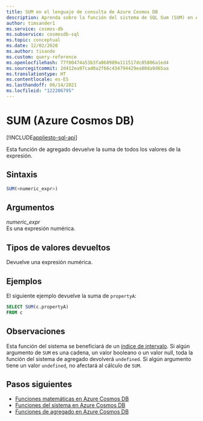```yaml
---
title: SUM en el lenguaje de consulta de Azure Cosmos DB
description: Aprenda sobre la función del sistema de SQL Sum (SUM) en Azure Cosmos DB.
author: timsander1
ms.service: cosmos-db
ms.subservice: cosmosdb-sql
ms.topic: conceptual
ms.date: 12/02/2020
ms.author: tisande
ms.custom: query-reference
ms.openlocfilehash: 77f00474a53b3fa068989a111517dc05806a1ed4
ms.sourcegitcommit: 2d412ea97cad0a2f66c434794429ea80da9d65aa
ms.translationtype: HT
ms.contentlocale: es-ES
ms.lasthandoff: 08/14/2021
ms.locfileid: "122206795"
---
```

# <a name="sum-azure-cosmos-db"></a>SUM (Azure Cosmos DB)
[!INCLUDE[appliesto-sql-api](../includes/appliesto-sql-api.md)]

Esta función de agregado devuelve la suma de todos los valores de la expresión.
  
## <a name="syntax"></a>Sintaxis
  
```sql
SUM(<numeric_expr>)  
```  
  
## <a name="arguments"></a>Argumentos
  
*numeric_expr*  
   Es una expresión numérica.  
  
## <a name="return-types"></a>Tipos de valores devueltos
  
Devuelve una expresión numérica.  
  
## <a name="examples"></a>Ejemplos
  
El siguiente ejemplo devuelve la suma de `propertyA`:
  
```sql
SELECT SUM(c.propertyA)
FROM c
```  

## <a name="remarks"></a>Observaciones

Esta función del sistema se beneficiará de un [índice de intervalo](../index-policy.md#includeexclude-strategy). Si algún argumento de `SUM` es una cadena, un valor booleano o un valor null, toda la función del sistema de agregado devolverá `undefined`. Si algún argumento tiene un valor `undefined`, no afectará al cálculo de `SUM`.

## <a name="next-steps"></a>Pasos siguientes

- [Funciones matemáticas en Azure Cosmos DB](sql-query-mathematical-functions.md)
- [Funciones del sistema en Azure Cosmos DB](sql-query-system-functions.md)
- [Funciones de agregado en Azure Cosmos DB](sql-query-aggregate-functions.md)